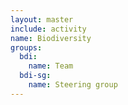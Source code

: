 ```yaml
---
layout: master
include: activity
name: Biodiversity
groups:
  bdi:
    name: Team
  bdi-sg:
    name: Steering group
---
```

